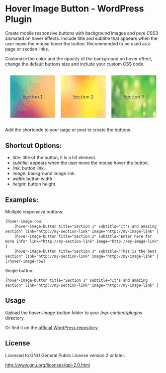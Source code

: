 Hover Image Button - WordPress Plugin
=====================================

Create mobile responsive buttons with background images and pure CSS3 animated on hover effects. Include title and subtitle that appears when the user move the mouse hover the button. Recommended to be used as a page or section links.

Customize the color and the opacity of the background on hover effect, change the default buttons size and include your custom CSS code.

![alt Example](assets/hover-image-button-example.gif)

Add the shortcode to your page or post to create the buttons.

Shortcut Options:
-----------------

* *title*: title of the button, it is a h3 element.
* *subtitle*: appears when the user move the mouse hover the button.
* *link*: button link.
* *image*: background image link.
* *width*: button width.
* *height*: button height.

Examples:
--------

Multiple responsive buttons:

```text
[hover-image-row]
    [hover-image-button title="Section 1" subtitle="It's and amazing section" link="http://my-section-link" image="http://my-image-link" ]
    [hover-image-button title="Section 2" subtitle="Enter here for more info" link="http://my-section-link" image="http://my-image-link" ]
    [hover-image-button title="Section 3" subtitle="This is the best section" link="http://my-section-link" image="http://my-image-link" ]
[/hover-image-row]
```

Single button:

```text
[hover-image-button title="Section 1" subtitle="It's and amazing section" link="http://my-section-link" image="http://my-image-link" ]
```

Usage
-----

Upload the *hover-image-button* folder to your */wp-content/plugins* directory.

Or find it on the [official WordPress repository](https://wordpress.org/plugins/hover-image-button/).

License
-------

Licensed to GNU General Public License version 2 or later.

http://www.gnu.org/licenses/gpl-2.0.html
